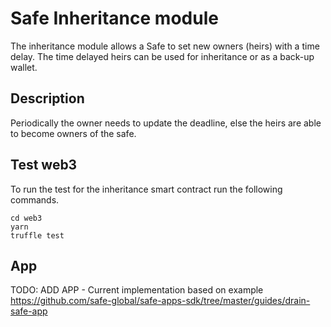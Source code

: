 # Safe Inheritance module
The inheritance module allows a Safe to set new owners (heirs) with a time delay. The time delayed heirs can be used for inheritance or as a back-up wallet.

## Description
Periodically the owner needs to update the deadline, else the heirs are able to become owners of the safe. 

## Test web3
To run the test for the inheritance smart contract run the following commands.
```
cd web3
yarn
truffle test
```

## App
TODO: ADD APP
    - Current implementation based on example https://github.com/safe-global/safe-apps-sdk/tree/master/guides/drain-safe-app

